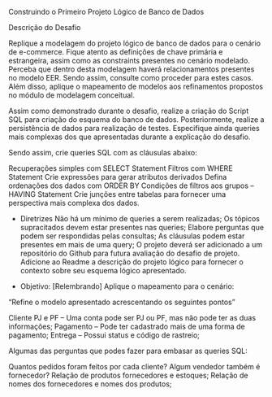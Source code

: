 Construindo o Primeiro Projeto Lógico de Banco de Dados

Descrição do Desafio

Replique a modelagem do projeto lógico de banco de dados para o cenário de e-commerce. 
Fique atento as definições de chave primária e estrangeira, assim como as constraints 
presentes no cenário modelado. Perceba que dentro desta modelagem haverá relacionamentos 
presentes no modelo EER. Sendo assim, consulte como proceder para estes casos. Além disso, 
aplique o mapeamento de modelos aos refinamentos propostos no módulo de modelagem conceitual.

Assim como demonstrado durante o desafio, realize a criação do Script SQL para criação do esquema 
do banco de dados. Posteriormente, realize a persistência de dados para realização de testes. 
Especifique ainda queries mais complexas dos que apresentadas durante a explicação do desafio. 

Sendo assim, crie queries SQL com as cláusulas abaixo:

Recuperações simples com SELECT Statement
Filtros com WHERE Statement
Crie expressões para gerar atributos derivados
Defina ordenações dos dados com ORDER BY
Condições de filtros aos grupos – HAVING Statement
Crie junções entre tabelas para fornecer uma perspectiva mais complexa dos dados.

* Diretrizes
Não há um mínimo de queries a serem realizadas;
Os tópicos supracitados devem estar presentes nas queries;
Elabore perguntas que podem ser respondidas pelas consultas;
As cláusulas podem estar presentes em mais de uma query;
O projeto deverá ser adicionado a um repositório do Github para futura avaliação 
do desafio de projeto. Adicione ao Readme a descrição do projeto lógico para fornecer o contexto sobre seu esquema lógico apresentado.

* Objetivo:
[Relembrando] Aplique o mapeamento para o  cenário:

“Refine o modelo apresentado acrescentando os seguintes pontos”

Cliente PJ e PF – Uma conta pode ser PJ ou PF, mas não pode ter as duas informações;
Pagamento – Pode ter cadastrado mais de uma forma de pagamento;
Entrega – Possui status e código de rastreio;

Algumas das perguntas que podes fazer para embasar as queries SQL:

Quantos pedidos foram feitos por cada cliente?
Algum vendedor também é fornecedor?
Relação de produtos fornecedores e estoques;
Relação de nomes dos fornecedores e nomes dos produtos;